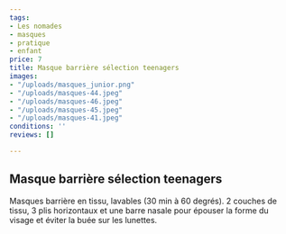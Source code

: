 ```yaml
---
tags:
- Les nomades
- masques
- pratique
- enfant
price: 7
title: Masque barrière sélection teenagers
images:
- "/uploads/masques_junior.png"
- "/uploads/masques-44.jpeg"
- "/uploads/masques-46.jpeg"
- "/uploads/masques-45.jpeg"
- "/uploads/masques-41.jpeg"
conditions: ''
reviews: []

---
```

## Masque barrière sélection teenagers

Masques barrière en tissu, lavables (30 min à 60 degrés). 2 couches de tissu, 3 plis horizontaux et une barre nasale pour épouser la forme du visage et éviter la buée sur les lunettes.